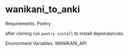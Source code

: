 # wanikani_to_anki

Requirements: Poetry

after cloning run `poetry install` to install dependancies. 

Environment Variables: WANIKANI_API
